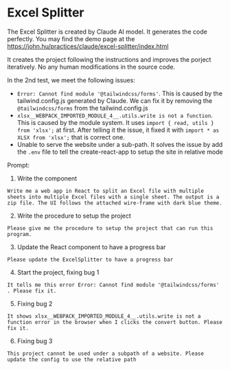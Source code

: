 # Excel Splitter

The Excel Splitter is created by Claude AI model. It generates the code perfectly. You may find the demo page at the
https://john.hu/practices/claude/excel-splitter/index.html


It creates the project following the instructions and improves the porject iteratively. No any human modifications in
the source code.

In the 2nd test, we meet the following issues:
* `Error: Cannot find module '@tailwindcss/forms'`. This is caused by the tailwind.config.js generated by Claude. We
can fix it by removing the `@tailwindcss/forms` from the tailwind.config.js
* `xlsx__WEBPACK_IMPORTED_MODULE_4__.utils.write is not a function`. This is caused by the module system. It uses
`import { read, utils } from 'xlsx';` at first. After telling it the issue, it fixed it with
`import * as XLSX from 'xlsx';` that is correct one.
* Unable to serve the website under a sub-path. It solves the issue by add the `.env` file to tell the create-react-app
to setup the site in relative mode

Prompt:

1. Write the component
```
Write me a web app in React to split an Excel file with multiple sheets into multiple Excel files with a single sheet. The output is a zip file. The UI follows the attached wire-frame with dark blue theme.
```

2. Write the procedure to setup the project
```
Please give me the procedure to setup the project that can run this program.
```

3. Update the React component to have a progress bar
```
Please update the ExcelSplitter to have a progress bar
```

4. Start the project, fixing bug 1
```
It tells me this error Error: Cannot find module '@tailwindcss/forms' . Please fix it.
```

5. Fixing bug 2
```
It shows xlsx__WEBPACK_IMPORTED_MODULE_4__.utils.write is not a function error in the browser when I clicks the convert button. Please fix it.
```

6. Fixing bug 3
```
This project cannot be used under a subpath of a website. Please update the config to use the relative path
```
